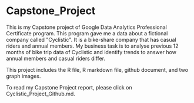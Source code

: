 # Capstone_Project

This is my Capstone project of Google Data Analytics Professional Certificate program. 
This program gave me a data about a fictional company called "Cyclistic". 
It is a bike-share company that has casual riders and annual members.
My business task is to analyse previous 12 months of bike trip data of Cyclistic and identify trends to answer how annual members and casual riders differ.

This project includes the R file, R markdown file, github document, and two graph images.

To read my Capstone Project report, please click on Cyclistic_Project_Github.md.
